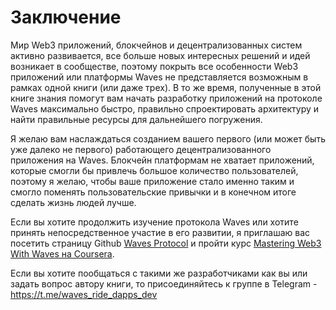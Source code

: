 # Заключение

Мир Web3 приложений, блокчейнов и децентрализованных систем активно развивается, все больше новых интересных решений и идей возникает в сообществе, поэтому покрыть все особенности Web3 приложений или платформы Waves не представляется возможным в рамках одной книги (или даже трех). В то же время, полученные в этой книге знания помогут вам начать разработку приложений на протоколе Waves максимально быстро, правильно спроектировать архитектуру и найти правильные ресурсы для дальнейшего погружения.

Я желаю вам наслаждаться созданием вашего первого (или может быть уже далеко не первого) работающего децентрализованного приложения на Waves. Блокчейн платформам не хватает приложений, которые смогли бы привлечь большое количество пользователей, поэтому я желаю, чтобы ваше приложение стало именно таким и смогло поменять пользовательские привычки и в конечном итоге сделать жизнь людей лучше.

Если вы хотите продолжить изучение протокола Waves или хотите принять непосредственное участие в его развитии, я приглашаю вас посетить страницу Github [Waves Protocol](https://github.com/wavesplatform) и пройти курс [Mastering Web3 With Waves на Coursera]().

Если вы хотите пообщаться с такими же разработчиками как вы или задать вопрос автору книги, то присоединяйтесь к группе в Telegram - https://t.me/waves_ride_dapps_dev
